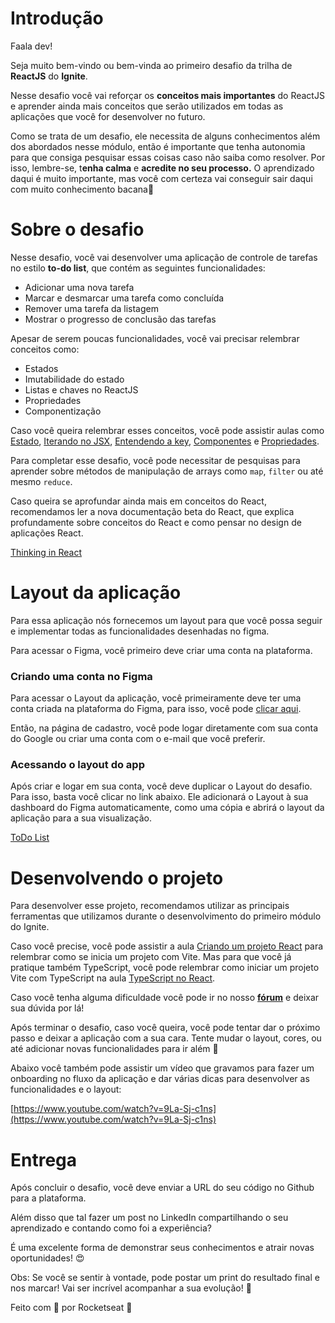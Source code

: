 # Introdução

Faala dev!

Seja muito bem-vindo ou bem-vinda ao primeiro desafio da trilha de **ReactJS** do **Ignite**. 

Nesse desafio você vai reforçar os **conceitos mais importantes** do ReactJS e aprender ainda mais conceitos que serão utilizados em todas as aplicações que você for desenvolver no futuro.

Como se trata de um desafio, ele necessita de alguns conhecimentos além dos abordados nesse módulo, então é importante que tenha autonomia para que consiga pesquisar essas coisas caso não saiba como resolver. Por isso, lembre-se, t**enha calma** e **acredite no seu processo.** O aprendizado daqui é muito importante, mas você com certeza vai conseguir sair daqui com muito conhecimento bacana💜

# Sobre o desafio

Nesse desafio, você vai desenvolver uma aplicação de controle de tarefas no estilo **to-do list**, que contém as seguintes funcionalidades:

- Adicionar uma nova tarefa
- Marcar e desmarcar uma tarefa como concluída
- Remover uma tarefa da listagem
- Mostrar o progresso de conclusão das tarefas

Apesar de serem poucas funcionalidades, você vai precisar relembrar conceitos como:

- Estados
- Imutabilidade do estado
- Listas e chaves no ReactJS
- Propriedades
- Componentização

Caso você queira relembrar esses conceitos, você pode assistir aulas como [Estado](https://app.rocketseat.com.br/node/chapter-i-6/group/os-motores-do-react/lesson/estado-1), [Iterando no JSX](https://app.rocketseat.com.br/node/chapter-i-6/group/os-motores-do-react/lesson/iterando-no-jsx), [Entendendo a key](https://app.rocketseat.com.br/node/chapter-i-6/group/os-motores-do-react/lesson/entendendo-a-key), [Componentes](https://app.rocketseat.com.br/node/chapter-i-6/group/iniciando-com-react/lesson/componentes-1) e [Propriedades](https://app.rocketseat.com.br/node/chapter-i-6/group/iniciando-com-react/lesson/propriedades-3).

Para completar esse desafio, você pode necessitar de pesquisas para aprender sobre métodos de manipulação de arrays como `map`, `filter`  ou até mesmo `reduce`. 

Caso queira se aprofundar ainda mais em conceitos do React, recomendamos ler a nova documentação beta do React, que explica profundamente sobre conceitos do React e como pensar no design de aplicações React. 

[Thinking in React](https://beta.reactjs.org/learn/thinking-in-react)

# Layout da aplicação

Para essa aplicação nós fornecemos um layout para que você possa seguir e implementar todas as funcionalidades desenhadas no figma. 

Para acessar o Figma, você primeiro deve criar uma conta na plataforma.

### Criando uma conta no Figma

Para acessar o Layout da aplicação, você primeiramente deve ter uma conta criada na plataforma do Figma, para isso, você pode [clicar aqui](https://www.figma.com/signup). 

Então, na página de cadastro, você pode logar diretamente com sua conta do Google ou criar uma conta com o e-mail que você preferir.

### Acessando o layout do app

Após criar e logar em sua conta, você deve duplicar o Layout do desafio. Para isso, basta você clicar no link abaixo. Ele adicionará o Layout à sua dashboard do Figma automaticamente, como uma cópia e abrirá o layout da aplicação para a sua visualização.

[ToDo List](https://www.figma.com/file/0n0zDN7zbzhRbaEO74Xesx/ToDo-List/duplicate)

# Desenvolvendo o projeto

Para desenvolver esse projeto, recomendamos utilizar as principais ferramentas que utilizamos durante o desenvolvimento do primeiro módulo do Ignite. 

Caso você precise, você pode assistir a aula [Criando um projeto React](https://app.rocketseat.com.br/node/chapter-i-6/group/iniciando-com-react/lesson/criando-um-projeto-react) para relembrar como se inicia um projeto com Vite. Mas para que você já pratique também TypeScript, você pode relembrar como iniciar um projeto Vite com TypeScript na aula [TypeScript no React](https://app.rocketseat.com.br/node/chapter-i-6/group/aprimorando-a-aplicacao/lesson/type-script-no-react). 

Caso você tenha alguma dificuldade você pode ir no nosso **[fórum](https://app.rocketseat.com.br/h/forum/react-js)** e deixar sua dúvida por lá! 

Após terminar o desafio, caso você queira, você pode tentar dar o próximo passo e deixar a aplicação com a sua cara. Tente mudar o layout, cores, ou até adicionar novas funcionalidades para ir além 🚀 

Abaixo você também pode assistir um vídeo que gravamos para fazer um onboarding no fluxo da aplicação e dar várias dicas para desenvolver as funcionalidades e o layout: 

[https://www.youtube.com/watch?v=9La-Sj-c1ns](https://www.youtube.com/watch?v=9La-Sj-c1ns)

# Entrega

Após concluir o desafio, você deve enviar a URL do seu código no Github para a plataforma. 

Além disso que tal fazer um post no LinkedIn compartilhando o seu aprendizado e contando como foi a experiência?

É uma excelente forma de demonstrar seus conhecimentos e atrair novas oportunidades! 😍

Obs: Se você se sentir à vontade, pode postar um print do resultado final e nos marcar! 
Vai ser incrível acompanhar a sua evolução! 💜

Feito com 💜  por Rocketseat 👋